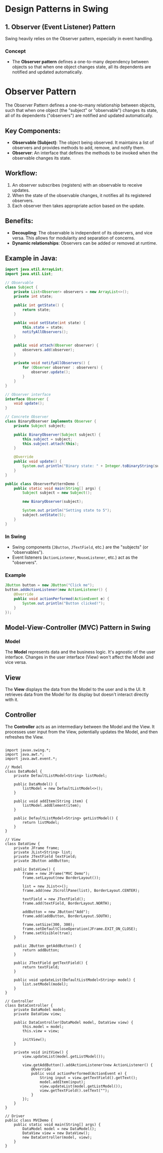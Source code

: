 # Design Patterns in Swing

## 1. Observer (Event Listener) Pattern
Swing heavily relies on the Observer pattern, especially in event handling.

### Concept
- The **Observer pattern** defines a one-to-many dependency between objects so that when one object changes state, all its dependents are notified and updated automatically.

# Observer Pattern

The Observer Pattern defines a one-to-many relationship between objects, such that when one object (the "subject" or "observable") changes its state, all of its dependents ("observers") are notified and updated automatically.

## Key Components:
- **Observable (Subject)**: The object being observed. It maintains a list of observers and provides methods to add, remove, and notify them.
- **Observer**: An interface that defines the methods to be invoked when the observable changes its state.

## Workflow:
1. An observer subscribes (registers) with an observable to receive updates.
2. When the state of the observable changes, it notifies all its registered observers.
3. Each observer then takes appropriate action based on the update.

## Benefits:
- **Decoupling**: The observable is independent of its observers, and vice versa. This allows for modularity and separation of concerns.
- **Dynamic relationships**: Observers can be added or removed at runtime.

## Example in Java:

```java
import java.util.ArrayList;
import java.util.List;

// Observable
class Subject {
    private List<Observer> observers = new ArrayList<>();
    private int state;

    public int getState() {
        return state;
    }

    public void setState(int state) {
        this.state = state;
        notifyAllObservers();
    }

    public void attach(Observer observer) {
        observers.add(observer);
    }

    private void notifyAllObservers() {
        for (Observer observer : observers) {
            observer.update();
        }
    }
}

// Observer interface
interface Observer {
    void update();
}

// Concrete Observer
class BinaryObserver implements Observer {
    private Subject subject;

    public BinaryObserver(Subject subject) {
        this.subject = subject;
        this.subject.attach(this);
    }

    @Override
    public void update() {
        System.out.println("Binary state: " + Integer.toBinaryString(subject.getState()));
    }
}

public class ObserverPatternDemo {
    public static void main(String[] args) {
        Subject subject = new Subject();

        new BinaryObserver(subject);

        System.out.println("Setting state to 5");
        subject.setState(5);
    }
}
```

### In Swing
- Swing components (`JButton`, `JTextField`, etc.) are the "subjects" (or "observables").
- Event listeners (`ActionListener`, `MouseListener`, etc.) act as the "observers".

### Example
```java
JButton button = new JButton("Click me");
button.addActionListener(new ActionListener() {
    @Override
    public void actionPerformed(ActionEvent e) {
        System.out.println("Button clicked!");
    }
});
```

## Model-View-Controller (MVC) Pattern in Swing

### Model

The **Model** represents data and the business logic. It's agnostic of the user interface. Changes in the user interface (View) won't affect the Model and vice versa.

## View
The **View** displays the data from the Model to the user and is the UI. It retrieves data from the Model for its display but doesn't interact directly with it.

## Controller
The **Controller** acts as an intermediary between the Model and the View. It processes user input from the View, potentially updates the Model, and then refreshes the View.

```

import javax.swing.*;
import java.awt.*;
import java.awt.event.*;

// Model
class DataModel {
    private DefaultListModel<String> listModel;

    public DataModel() {
        listModel = new DefaultListModel<>();
    }

    public void addItem(String item) {
        listModel.addElement(item);
    }

    public DefaultListModel<String> getListModel() {
        return listModel;
    }
}

// View
class DataView {
    private JFrame frame;
    private JList<String> list;
    private JTextField textField;
    private JButton addButton;

    public DataView() {
        frame = new JFrame("MVC Demo");
        frame.setLayout(new BorderLayout());

        list = new JList<>();
        frame.add(new JScrollPane(list), BorderLayout.CENTER);

        textField = new JTextField();
        frame.add(textField, BorderLayout.NORTH);

        addButton = new JButton("Add");
        frame.add(addButton, BorderLayout.SOUTH);

        frame.setSize(300, 300);
        frame.setDefaultCloseOperation(JFrame.EXIT_ON_CLOSE);
        frame.setVisible(true);
    }

    public JButton getAddButton() {
        return addButton;
    }

    public JTextField getTextField() {
        return textField;
    }

    public void updateList(DefaultListModel<String> model) {
        list.setModel(model);
    }
}

// Controller
class DataController {
    private DataModel model;
    private DataView view;

    public DataController(DataModel model, DataView view) {
        this.model = model;
        this.view = view;

        initView();
    }

    private void initView() {
        view.updateList(model.getListModel());

        view.getAddButton().addActionListener(new ActionListener() {
            @Override
            public void actionPerformed(ActionEvent e) {
                String input = view.getTextField().getText();
                model.addItem(input);
                view.updateList(model.getListModel());
                view.getTextField().setText("");
            }
        });
    }
}

// Driver
public class MVCDemo {
    public static void main(String[] args) {
        DataModel model = new DataModel();
        DataView view = new DataView();
        new DataController(model, view);
    }
}
```
